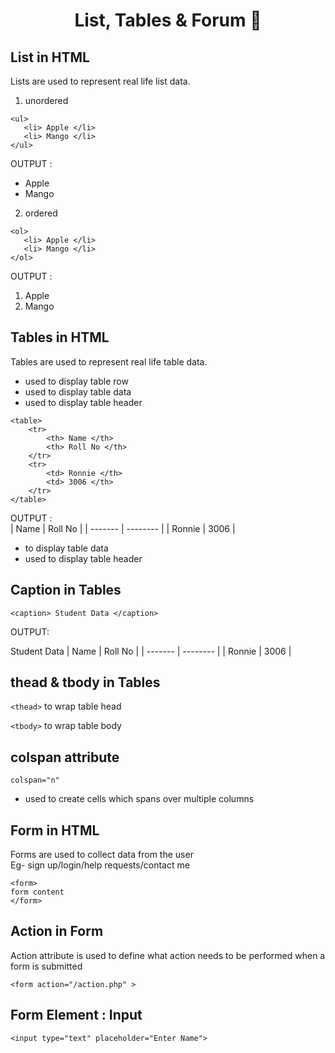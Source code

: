 <h1 align="center"> List, Tables & Forum  🚀</h1>

## List in HTML
Lists are used to represent real life list data.
1. unordered
```
<ul>
   <li> Apple </li>
   <li> Mango </li>
</ul>
```
OUTPUT : <br>
<ul>
   <li> Apple </li>
   <li> Mango </li>
</ul>

2.  ordered
```
<ol>
   <li> Apple </li>
   <li> Mango </li>
</ol>
``` 
OUTPUT : <br>
<ol>
   <li> Apple </li>
   <li> Mango </li>
</ol>

## Tables in HTML
Tables are used to represent real life table data.
- <tr> used to display table row
- <td> used to display table data
- <th> used to display table header

``` 
<table>
    <tr>
        <th> Name </th>
        <th> Roll No </th>
    </tr>
    <tr>
        <td> Ronnie </th>
        <td> 3006 </th>
    </tr>
</table> 
```
OUTPUT : <br>
| Name | Roll No |
| ------- | -------- |
| Ronnie | 3006 |

- to display table data
- used to display table header


## Caption in Tables
```
<caption> Student Data </caption>
```
OUTPUT: <br>
<caption>Student Data</caption>
| Name | Roll No |
| ------- | -------- |
| Ronnie | 3006 |

## thead & tbody in Tables

```<thead>``` to wrap table head

```<tbody>``` to wrap table body


## colspan attribute
```
colspan="n"
```

- used to create cells which spans over multiple columns

## Form in HTML
Forms are used to collect data from the user <br>
Eg- sign up/login/help requests/contact me
```
<form>
form content
</form>
```

## Action in Form
Action attribute is used to define what action needs to be performed when a form is submitted
```
<form action="/action.php" >
```

## Form Element : Input
``` 
<input type="text" placeholder="Enter Name"> 
```

